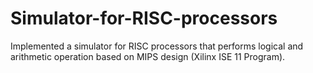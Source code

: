 # Simulator-for-RISC-processors
Implemented a simulator for RISC processors that performs logical and arithmetic operation based on MIPS design (Xilinx ISE 11 Program). 
